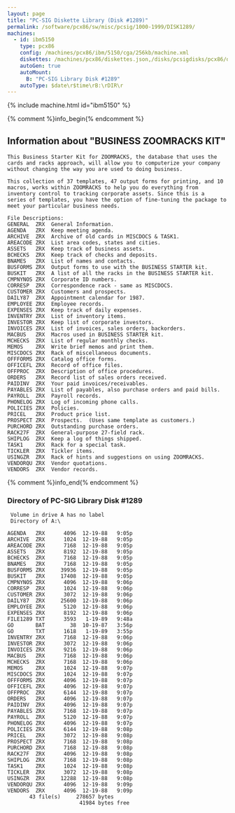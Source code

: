 ```yaml
---
layout: page
title: "PC-SIG Diskette Library (Disk #1289)"
permalink: /software/pcx86/sw/misc/pcsig/1000-1999/DISK1289/
machines:
  - id: ibm5150
    type: pcx86
    config: /machines/pcx86/ibm/5150/cga/256kb/machine.xml
    diskettes: /machines/pcx86/diskettes.json,/disks/pcsigdisks/pcx86/diskettes.json
    autoGen: true
    autoMount:
      B: "PC-SIG Library Disk #1289"
    autoType: $date\r$time\rB:\rDIR\r
---
```


{% include machine.html id="ibm5150" %}

{% comment %}info_begin{% endcomment %}

## Information about "BUSINESS ZOOMRACKS KIT"

    This Business Starter Kit for ZOOMRACKS, the database that uses the
    cards and racks approach, will allow you to computerize your company
    without changing the way you are used to doing business.
    
    This collection of 37 templates, 47 output forms for printing, and 10
    macros, works within ZOOMRACKS to help you do everything from
    inventory control to tracking corporate assets. Since this is a
    series of templates, you have the option of fine-tuning the package to
    meet your particular business needs.
    
    File Descriptions:
    GENERAL  ZRX  General Information.
    AGENDA   ZRX  Keep meeting agenda.
    ARCHIVE  ZRX  Archive of old cards in MISCDOCS & TASK1.
    AREACODE ZRX  List area codes, states and cities.
    ASSETS   ZRX  Keep track of business assets.
    BCHECKS  ZRX  Keep track of checks and deposits.
    BNAMES   ZRX  List of names and contacts.
    BUSFORMS ZRX  Output forms to use with the BUSINESS STARTER kit.
    BUSKIT   ZRX  A list of all the racks in the BUSINESS STARTER kit.
    CMPNYNOS ZRX  Corporate ID numbers.
    CORRESP  ZRX  Correspondence rack - same as MISCDOCS.
    CUSTOMER ZRX  Customers and prospects.
    DAILY87  ZRX  Appointment calendar for 1987.
    EMPLOYEE ZRX  Employee records.
    EXPENSES ZRX  Keep track of daily expenses.
    INVENTRY ZRX  List of inventory items.
    INVESTOR ZRX  Keep list of corporate investors.
    INVOICES ZRX  List of invoices, sales orders, backorders.
    MACBUS   ZRX  Macros used in BUSINESS STARTER kit.
    MCHECKS  ZRX  List of regular monthly checks.
    MEMOS    ZRX  Write brief memos and print them.
    MISCDOCS ZRX  Rack of miscellaneous documents.
    OFFFORMS ZRX  Catalog office forms.
    OFFICEFL ZRX  Record of office files.
    OFFPROC  ZRX  Description of office procedures.
    ORDERS   ZRX  Record list of sales orders received.
    PAIDINV  ZRX  Your paid invoices/receivables.
    PAYABLES ZRX  List of payables, also purchase orders and paid bills.
    PAYROLL  ZRX  Payroll records.
    PHONELOG ZRX  Log of incoming phone calls.
    POLICIES ZRX  Policies.
    PRICEL   ZRX  Product price list.
    PROSPECT ZRX  Prospects.  (Uses same template as customers.)
    PURCHORD ZRX  Outstanding purchase orders.
    RACK27F  ZRX  General-purpose 27-field rack.
    SHIPLOG  ZRX  Keep a log of things shipped.
    TASK1    ZRX  Rack for a special task.
    TICKLER  ZRX  Tickler items.
    USINGZR  ZRX  Rack of hints and suggestions on using ZOOMRACKS.
    VENDORQU ZRX  Vendor quotations.
    VENDORS  ZRX  Vendor records.
{% comment %}info_end{% endcomment %}


### Directory of PC-SIG Library Disk #1289

     Volume in drive A has no label
     Directory of A:\

    AGENDA   ZRX      4096  12-19-88   9:05p
    ARCHIVE  ZRX      1024  12-19-88   9:05p
    AREACODE ZRX      7168  12-19-88   9:05p
    ASSETS   ZRX      8192  12-19-88   9:05p
    BCHECKS  ZRX      7168  12-19-88   9:05p
    BNAMES   ZRX      7168  12-19-88   9:05p
    BUSFORMS ZRX     39936  12-19-88   9:05p
    BUSKIT   ZRX     17408  12-19-88   9:05p
    CMPNYNOS ZRX      4096  12-19-88   9:06p
    CORRESP  ZRX      1024  12-19-88   9:06p
    CUSTOMER ZRX      3072  12-19-88   9:06p
    DAILY87  ZRX     25600  12-19-88   9:06p
    EMPLOYEE ZRX      5120  12-19-88   9:06p
    EXPENSES ZRX      8192  12-19-88   9:06p
    FILE1289 TXT      3593   1-19-89   9:48a
    GO       BAT        38  10-19-87   3:56p
    GO       TXT      1618   1-19-89   3:55p
    INVENTRY ZRX      7168  12-19-88   9:06p
    INVESTOR ZRX      3072  12-19-88   9:06p
    INVOICES ZRX      9216  12-19-88   9:06p
    MACBUS   ZRX      7168  12-19-88   9:06p
    MCHECKS  ZRX      7168  12-19-88   9:06p
    MEMOS    ZRX      1024  12-19-88   9:07p
    MISCDOCS ZRX      1024  12-19-88   9:07p
    OFFFORMS ZRX      4096  12-19-88   9:07p
    OFFICEFL ZRX      4096  12-19-88   9:07p
    OFFPROC  ZRX      6144  12-19-88   9:07p
    ORDERS   ZRX      4096  12-19-88   9:07p
    PAIDINV  ZRX      4096  12-19-88   9:07p
    PAYABLES ZRX      7168  12-19-88   9:07p
    PAYROLL  ZRX      5120  12-19-88   9:07p
    PHONELOG ZRX      4096  12-19-88   9:07p
    POLICIES ZRX      6144  12-19-88   9:08p
    PRICEL   ZRX      3072  12-19-88   9:08p
    PROSPECT ZRX      7168  12-19-88   9:08p
    PURCHORD ZRX      7168  12-19-88   9:08p
    RACK27F  ZRX      4096  12-19-88   9:08p
    SHIPLOG  ZRX      7168  12-19-88   9:08p
    TASK1    ZRX      1024  12-19-88   9:08p
    TICKLER  ZRX      3072  12-19-88   9:08p
    USINGZR  ZRX     12288  12-19-88   9:08p
    VENDORQU ZRX      4096  12-19-88   9:09p
    VENDORS  ZRX      4096  12-19-88   9:09p
           43 file(s)     278657 bytes
                           41984 bytes free
